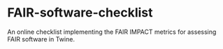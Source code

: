 # FAIR-software-checklist
An online checklist implementing the FAIR IMPACT metrics for assessing FAIR software in Twine.
